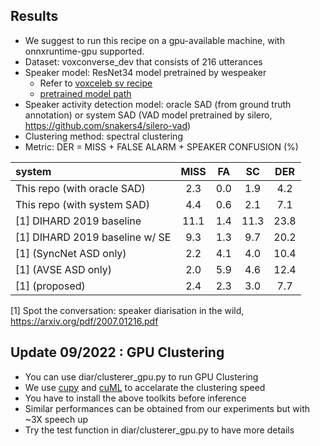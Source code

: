## Results
* We suggest to run this recipe on a gpu-available machine, with onnxruntime-gpu supported.
* Dataset: voxconverse_dev that consists of 216 utterances
* Speaker model: ResNet34 model pretrained by wespeaker
  * Refer to [voxceleb sv recipe](https://github.com/wenet-e2e/wespeaker/tree/master/examples/voxceleb/v2)
  * [pretrained model path](https://wespeaker-1256283475.cos.ap-shanghai.myqcloud.com/models/voxceleb/voxceleb_resnet34_LM.onnx)
* Speaker activity detection model: oracle SAD (from ground truth annotation) or system SAD (VAD model pretrained by silero, https://github.com/snakers4/silero-vad)
* Clustering method: spectral clustering
* Metric: DER = MISS + FALSE ALARM + SPEAKER CONFUSION (%)

| system | MISS | FA | SC | DER |
|:---|:---:|:---:|:---:|:---:
| This repo (with oracle SAD) | 2.3 | 0.0 | 1.9 | 4.2 |
| This repo (with system SAD) | 4.4 | 0.6 | 2.1 | 7.1 |
| [1] DIHARD 2019 baseline | 11.1 | 1.4 | 11.3 | 23.8 |
| [1] DIHARD 2019 baseline w/ SE | 9.3 | 1.3 | 9.7 | 20.2 |
| [1] (SyncNet ASD only) | 2.2 | 4.1 | 4.0 | 10.4 |
| [1] (AVSE ASD only) | 2.0 | 5.9 | 4.6 | 12.4 |
| [1] (proposed) | 2.4 | 2.3 | 3.0 | 7.7 |

[1] Spot the conversation: speaker diarisation in the wild, https://arxiv.org/pdf/2007.01216.pdf

## Update 09/2022 : GPU Clustering
* You can use diar/clusterer\_gpu.py to run GPU Clustering
* We use [cupy](https://cupy.dev/) and [cuML](https://docs.rapids.ai/api/cuml/stable/api.html#k-means-clustering) to accelarate the clustering speed
* You have to install the above toolkits before inference
* Similar performances can be obtained from our experiments but with ~3X speech up
* Try the test function in diar/clusterer\_gpu.py to have more details
